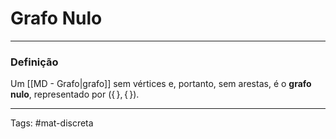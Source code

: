 # Grafo Nulo

---

### Definição

Um [[MD - Grafo|grafo]] sem vértices e, portanto, sem arestas, é o **grafo nulo**, representado por $(\{\,\},\{\,\})$.

---

Tags: #mat-discreta 